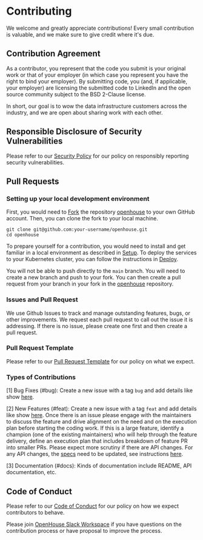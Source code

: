 # Contributing

We welcome and greatly appreciate contributions! Every small contribution is valuable, and we make sure to give credit 
where it's due.

## Contribution Agreement

As a contributor, you represent that the code you submit is your original work or that of your employer (in which case 
you represent you have the right to bind your employer).  By submitting code, you (and, if applicable, your employer) 
are licensing the submitted code to LinkedIn and the open source community subject to the BSD 2-Clause license.

In short, our goal is to wow the data infrastructure customers across the industry, and we are open about sharing work 
with each other.

## Responsible Disclosure of Security Vulnerabilities

Please refer to our [Security Policy](SECURITY.md) for our policy on responsibly reporting security vulnerabilities.

## Pull Requests

### Setting up your local development environment

First, you would need to [Fork](https://help.github.com/articles/about-forks/) the repository [openhouse](https://github.com/linkedin/openhouse) 
to your own GitHub account. Then, you can clone the fork to your local machine.

```
git clone git@github.com:your-username/openhouse.git 
cd openhouse
```

To prepare yourself for a contribution, you would need to install and get familiar in a local environment as 
described in [Setup](SETUP.md). To deploy the services to your Kubernetes cluster, you can follow the instructions in
[Deploy](DEPLOY.md).

You will not be able to push directly to the `main` branch. You will need to create a new branch and push to your fork.
You can then create a pull request from your branch in your fork in the [openhouse](https://github.com/linkedin/openhouse)
repository.

### Issues and Pull Request

We use Github Issues to track and manage outstanding features, bugs, or other improvements. We request each pull request
to call out the issue it is addressing. If there is no issue, please create one first and then create a pull request.

### Pull Request Template

Please refer to our [Pull Request Template](.github/pull_request_template.md) for our policy on what we expect.

### Types of Contributions

[1] Bug Fixes (#bug): Create a new issue with a tag `bug` and add details like show [here](.github/ISSUE_TEMPLATE/bug_report_template.md). 

[2] New Features (#feat): Create a new issue with a tag `feat` and add details like show [here](.github/ISSUE_TEMPLATE/feature_request_template.md).
Once there is an issue please engage with the maintainers to discuss the feature and drive alignment on the need and on 
the execution plan before starting the coding work. If this is a large feature, identify a champion (one of the existing
maintainers) who will help through the feature delivery, define an execution plan that includes breakdown of feature 
PR into smaller PRs. Please expect more scrutiny if there are API changes. For any API changes, the [specs](docs/specs) need
to be updated, see instructions [here](docs/specs/README.md).

[3] Documentation (#docs): Kinds of documentation include README, API documentation, etc.

## Code of Conduct

Please refer to our [Code of Conduct](CODE_OF_CONDUCT.md) for our policy on how we expect contributors to behave.

Please join [OpenHouse Slack Workspace](https://join.slack.com/t/openhouse-bap9266/shared_invite/zt-2bsi0t8pi-wUOeDvQr8j8d5yl3X8WQJQ)
if you have questions on the contribution process or have proposal to improve the process.